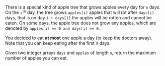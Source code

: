 There is a special kind of apple tree that grows apples every day for `n` days. On the <code>i<sup>th</sup></code> day, the tree grows `apples[i]` apples that will rot after `days[i]` days, that is on day `i + days[i]` the apples will be rotten and cannot be eaten. On some days, the apple tree does not grow any apples, which are denoted by `apples[i] == 0 and days[i] == 0`.

You decided to eat **at most** one apple a day (to keep the doctors away). Note that you can keep eating after the first n days.

Given two integer arrays `days` and `apples` of length `n`, return the maximum number of apples you can eat.